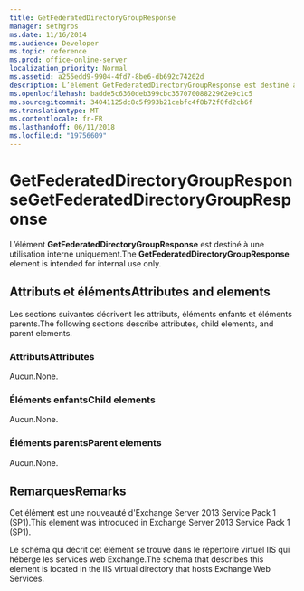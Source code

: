 ```yaml
---
title: GetFederatedDirectoryGroupResponse
manager: sethgros
ms.date: 11/16/2014
ms.audience: Developer
ms.topic: reference
ms.prod: office-online-server
localization_priority: Normal
ms.assetid: a255edd9-9904-4fd7-8be6-db692c74202d
description: L’élément GetFederatedDirectoryGroupResponse est destiné à une utilisation interne uniquement.
ms.openlocfilehash: badde5c6360deb399cbc35707008822962e9c1c5
ms.sourcegitcommit: 34041125dc8c5f993b21cebfc4f8b72f0fd2cb6f
ms.translationtype: MT
ms.contentlocale: fr-FR
ms.lasthandoff: 06/11/2018
ms.locfileid: "19756609"
---
```

# <a name="getfederateddirectorygroupresponse"></a><span data-ttu-id="c7af6-103">GetFederatedDirectoryGroupResponse</span><span class="sxs-lookup"><span data-stu-id="c7af6-103">GetFederatedDirectoryGroupResponse</span></span>

<span data-ttu-id="c7af6-104">L’élément **GetFederatedDirectoryGroupResponse** est destiné à une utilisation interne uniquement.</span><span class="sxs-lookup"><span data-stu-id="c7af6-104">The **GetFederatedDirectoryGroupResponse** element is intended for internal use only.</span></span> 

## <a name="attributes-and-elements"></a><span data-ttu-id="c7af6-105">Attributs et éléments</span><span class="sxs-lookup"><span data-stu-id="c7af6-105">Attributes and elements</span></span>

<span data-ttu-id="c7af6-106">Les sections suivantes décrivent les attributs, éléments enfants et éléments parents.</span><span class="sxs-lookup"><span data-stu-id="c7af6-106">The following sections describe attributes, child elements, and parent elements.</span></span>
  
### <a name="attributes"></a><span data-ttu-id="c7af6-107">Attributs</span><span class="sxs-lookup"><span data-stu-id="c7af6-107">Attributes</span></span>

<span data-ttu-id="c7af6-108">Aucun.</span><span class="sxs-lookup"><span data-stu-id="c7af6-108">None.</span></span>
  
### <a name="child-elements"></a><span data-ttu-id="c7af6-109">Éléments enfants</span><span class="sxs-lookup"><span data-stu-id="c7af6-109">Child elements</span></span>

<span data-ttu-id="c7af6-110">Aucun.</span><span class="sxs-lookup"><span data-stu-id="c7af6-110">None.</span></span>
  
### <a name="parent-elements"></a><span data-ttu-id="c7af6-111">Éléments parents</span><span class="sxs-lookup"><span data-stu-id="c7af6-111">Parent elements</span></span>

<span data-ttu-id="c7af6-112">Aucun.</span><span class="sxs-lookup"><span data-stu-id="c7af6-112">None.</span></span>
  
## <a name="remarks"></a><span data-ttu-id="c7af6-113">Remarques</span><span class="sxs-lookup"><span data-stu-id="c7af6-113">Remarks</span></span>

<span data-ttu-id="c7af6-114">Cet élément est une nouveauté d'Exchange Server 2013 Service Pack 1 (SP1).</span><span class="sxs-lookup"><span data-stu-id="c7af6-114">This element was introduced in Exchange Server 2013 Service Pack 1 (SP1).</span></span>
  
<span data-ttu-id="c7af6-115">Le schéma qui décrit cet élément se trouve dans le répertoire virtuel IIS qui héberge les services web Exchange.</span><span class="sxs-lookup"><span data-stu-id="c7af6-115">The schema that describes this element is located in the IIS virtual directory that hosts Exchange Web Services.</span></span>
  

